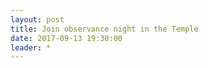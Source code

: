 ```yaml
---
layout: post
title: Join observance night in the Temple
date: 2017-09-13 19:30:00
leader: *   
---
```

